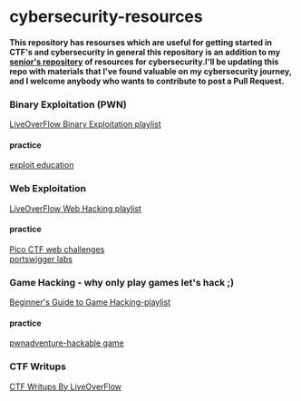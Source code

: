 # cybersecurity-resources
#### This repository has resourses which are useful for getting started in CTF's and cybersecurity in general this repository is an addition to my <a href='https://github.com/saai-sudarsanan-d/resources-cybersecurity' >senior's repository</a> of resources for cybersecurity.I'll be updating this repo with materials that I've found valuable on my cybersecurity journey, and I welcome anybody who wants to contribute to post a Pull Request.
### Binary Exploitation (PWN)
<a href='https://www.youtube.com/playlist?list=PLhixgUqwRTjxglIswKp9mpkfPNfHkzyeN'>LiveOverFlow Binary Exploitation playlist</a>
#### practice
<a href='https://exploit.education/'>exploit education</a>
### Web Exploitation
<a href='https://www.youtube.com/watch?v=jmgsgjPn1vs&list=PLhixgUqwRTjx2BmNF5-GddyqZcizwLLGP'>LiveOverFlow Web Hacking playlist</a><br>
#### practice
<a href='https://picoctf.org/'>Pico CTF web challenges</a><br>
<a href='https://portswigger.net/web-security'>portswigger labs</a>
### Game Hacking - why only play games let's hack ;)
<a href='https://www.youtube.com/playlist?list=PLt9cUwGw6CYHKBH5OoR8M2ELGlNlrgBKl' >Beginner's Guide to Game Hacking-playlist</a>
#### practice
<a href='https://www.pwnadventure.com/'>pwnadventure-hackable game</a>
### CTF Writups
<a href='https://youtube.com/playlist?list=PLhixgUqwRTjywPzsTYz28I-qezFOSaUYz'>CTF Writups By LiveOverFlow</a>

